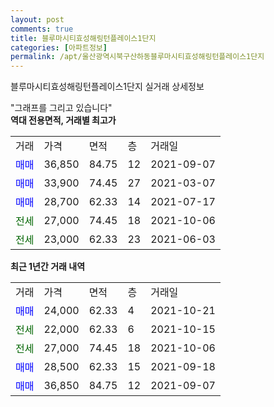 ```yaml
---
layout: post
comments: true
title: 블루마시티효성해링턴플레이스1단지
categories: [아파트정보]
permalink: /apt/울산광역시북구산하동블루마시티효성해링턴플레이스1단지
---
```


블루마시티효성해링턴플레이스1단지 실거래 상세정보

<script type="text/javascript">
  google.charts.load('current', {'packages':['line', 'corechart']});
  google.charts.setOnLoadCallback(drawChart);

  function drawChart() {
    var data = new google.visualization.DataTable();
    data.addColumn('date', '거래일');
    data.addColumn('number', "매매");
    data.addColumn('number', "전세");
    data.addColumn('number', "전매");

    data.addRows([[new Date(Date.parse("2021-10-21")), 24000, null, null], [new Date(Date.parse("2021-10-15")), null, 22000, null], [new Date(Date.parse("2021-10-06")), null, 27000, null], [new Date(Date.parse("2021-09-18")), 28500, null, null], [new Date(Date.parse("2021-09-07")), 36850, null, null]]);

    var options = {
      hAxis: {
        format: 'yyyy/MM/dd'
      },    
      lineWidth: 0,
      pointsVisible: true,    
      title: '최근 1년간 유형별 실거래가 분포',
      legend: { position: 'bottom' }
    };

    var formatter = new google.visualization.NumberFormat({pattern:'###,###'} );
    formatter.format(data, 1);
    formatter.format(data, 2);
    
    setTimeout(function() {
        var chart = new google.visualization.LineChart(document.getElementById('columnchart_material'));
        chart.draw(data, (options));
        document.getElementById('loading').style.display = 'none';
    }, 200);
  }
</script>


<div id="loading" style="z-index:20; display: block; margin-left: 0px">"그래프를 그리고 있습니다"</div>
<div id="columnchart_material" style="width: 95%; margin-left: 0px; display: block"></div>
<!-- contents start -->
<b>역대 전용면적, 거래별 최고가</b>
<table class="sortable">
    <tr>
      <td>거래</td>
      <td>가격</td>
      <td>면적</td>
      <td>층</td>
      <td>거래일</td>
    </tr>
        <tr>
          <td><a style="color: blue">매매</a></td>
          <td>36,850</td>
          <td>84.75</td>
          <td>12</td>
          <td>2021-09-07</td>
        </tr>            <tr>
          <td><a style="color: blue">매매</a></td>
          <td>33,900</td>
          <td>74.45</td>
          <td>27</td>
          <td>2021-03-07</td>
        </tr>            <tr>
          <td><a style="color: blue">매매</a></td>
          <td>28,700</td>
          <td>62.33</td>
          <td>14</td>
          <td>2021-07-17</td>
        </tr>        
        <tr>
              <td><a style="color: darkgreen">전세</a></td>
              <td>27,000</td>
              <td>74.45</td>
              <td>18</td>
              <td>2021-10-06</td>
            </tr>            <tr>
              <td><a style="color: darkgreen">전세</a></td>
              <td>23,000</td>
              <td>62.33</td>
              <td>23</td>
              <td>2021-06-03</td>
            </tr>        
    
</table>

<b>최근 1년간 거래 내역</b>

<table class="sortable">
    <tr>
      <td>거래</td>
      <td>가격</td>
      <td>면적</td>
      <td>층</td>
      <td>거래일</td>
    </tr>
    <tr>
      <td><a style="color: blue">매매</a></td>
      <td>24,000</td>
      <td>62.33</td>
      <td>4</td>
      <td>2021-10-21</td>
    </tr>          <tr>
      <td><a style="color: darkgreen">전세</a></td>
      <td>22,000</td>
      <td>62.33</td>
      <td>6</td>
      <td>2021-10-15</td>
    </tr>          <tr>
      <td><a style="color: darkgreen">전세</a></td>
      <td>27,000</td>
      <td>74.45</td>
      <td>18</td>
      <td>2021-10-06</td>
    </tr>          <tr>
      <td><a style="color: blue">매매</a></td>
      <td>28,500</td>
      <td>62.33</td>
      <td>15</td>
      <td>2021-09-18</td>
    </tr>          <tr>
      <td><a style="color: blue">매매</a></td>
      <td>36,850</td>
      <td>84.75</td>
      <td>12</td>
      <td>2021-09-07</td>
    </tr>      </table>
<!-- contents end -->    

